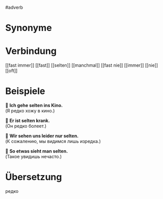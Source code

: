 #adverb
# Synonyme

# Verbindung 
[[fast immer]]
[[fast]]
[[selten]]
[[manchmal]]
[[fast nie]]
[[immer]]
[[nie]]
[[oft]]
# Beispiele
🔹 **Ich gehe selten ins Kino.**  
(Я редко хожу в кино.)

🔹 **Er ist selten krank.**  
(Он редко болеет.)

🔹 **Wir sehen uns leider nur selten.**  
(К сожалению, мы видимся лишь изредка.)

🔹 **So etwas sieht man selten.**  
(Такое увидишь нечасто.)
# Übersetzung
редко